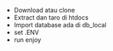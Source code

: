 - Download atau clone
- Extract dan taro di htdocs
- Import database ada di db_local
- set .ENV
- run enjoy